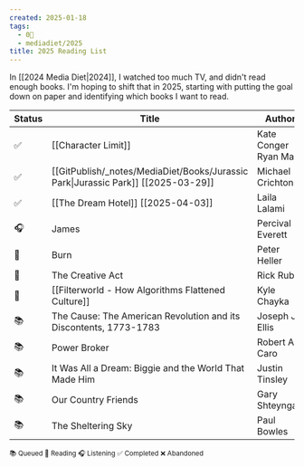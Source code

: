 ```yaml
---
created: 2025-01-18
tags:
  - 0🌲
  - mediadiet/2025
title: 2025 Reading List
---
```

In [[2024 Media Diet|2024]], I watched too much TV, and didn't read enough books. I'm hoping to shift that in 2025, starting with putting the goal down on paper and identifying which books I want to read.

| Status | **Title**                                                                         | Author                  |
| ------ | --------------------------------------------------------------------------------- | ----------------------- |
| ✅      | [[Character Limit]]                                                               | Kate Conger<br>Ryan Mac |
| ✅      | [[GitPublish/_notes/MediaDiet/Books/Jurassic Park\|Jurassic Park]] [[2025-03-29]] | Michael Crichton        |
| ✅      | [[The Dream Hotel]] [[2025-04-03]]                                                | Laila Lalami            |
| 🎧     | James                                                                             | Percival Everett        |
| 📖     | Burn                                                                              | Peter Heller            |
| 📖     | The Creative Act                                                                  | Rick Rubin              |
| 📖     | [[Filterworld - How Algorithms Flattened Culture]]                                | Kyle Chayka             |
| 📚     | The Cause: The American Revolution and its Discontents, 1773-1783                 | Joseph J. Ellis         |
| 📚     | Power Broker                                                                      | Robert A. Caro          |
| 📚     | It Was All a Dream: Biggie and the World That Made Him                            | Justin Tinsley          |
| 📚     | Our Country Friends                                                               | Gary Shteyngart         |
| 📚     | The Sheltering Sky                                                                | Paul Bowles             |

<small>       📚 Queued        📖 Reading      🎧 Listening         ✅ Completed         ❌ Abandoned </small>  
